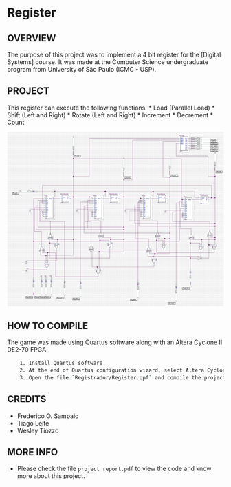 # Register

OVERVIEW
--------------------------------------------------
The purpose of this project was to implement a 4 bit register for the [Digital Systems] course. It was made at the Computer Science undergraduate program from University of São Paulo (ICMC - USP).

PROJECT
--------------------------------------------------
This register can execute the following functions:
	* Load (Parallel Load)
	* Shift (Left and Right)
	* Rotate (Left and Right)
	* Increment
	* Decrement
	* Count

![Screenshot 1](img/img1.png)

HOW TO COMPILE
--------------------------------------------------
The game was made using Quartus software along with an Altera Cyclone II DE2-70 FPGA.

```bash
	1. Install Quartus software.
	2. At the end of Quartus configuration wizard, select Altera Cyclone II DE2-70 FPGA.
	3. Open the file `Registrador/Register.qpf` and compile the project.
```
CREDITS
--------------------------------------------------
- Frederico O. Sampaio
- Tiago Leite
- Wesley Tiozzo

MORE INFO
--------------------------------------------------
* Please check the file `project report.pdf` to view the code and know more about this project.
